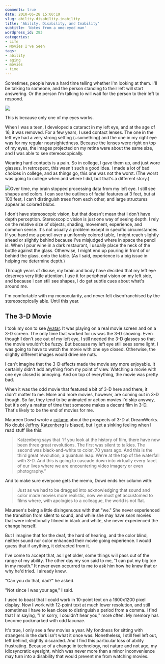 ```yaml
---
comments: true
date: 2010-06-28 15:00:10
slug: ability-disability-inability
title: 'Ability, Disability, and Inability'
subtitle: 'Notes from a one-eyed man'
wordpress_id: 283
categories:
- Life
- Movies I've Seen
tags:
- ability
- aging
- movies
- time
---
```


Sometimes, people have a hard time telling whether I'm looking at them. I'll be talking to someone, and the person standing to their left will start answering.  Or the person I'm talking to will wait for the person to their left to respond.

[![](/IMAGE/eyes.jpg)](/IMAGE/eyes.jpg)

This is because only one of my eyes works.

When I was a teen, I developed a cataract in my left eye, and at the age of 16, it was removed. For a few years, I used contact lenses. The one in the left eye had a very strong setting (+something) and the one in my right eye was for my regular nearsightedness. Because the lenses were right on top of my eyes, the images projected on my retina were about the same size, and I was able to see stereoscopically.

Wearing hard contacts is a pain. So in college, I gave them up, and just wore glasses. In retrospect, this wasn't such a good idea. I made a lot of bad choices in college, and as things go, this one was not the worst. (The worst was going to college when and where I did, but that's a different story.)

[![](/IMAGE/cryeye-e1277180715652-300x159.jpg)](https://www.flickr.com/photos/chishikilauren/23368239/)Over time, my brain stopped processing data from my left eye. I still see shapes and colors. I can see the outlines of facial features at 3 feet, but at 100 feet, I can't distinguish trees from each other, and large structures appear as colored blobs.

I don't have stereoscopic vision, but that doesn't mean that I don't have depth perception. Stereoscopic vision is just one way of seeing depth. I rely on the relative size of objects, shading, movement, experience, and common sense. It's not usually a problem except in specific circumstances. If you hand me a pencil over a uniformly colored table, I might reach slightly ahead or slightly behind because I've misjudged where in space the pencil is. When I pour wine in a dark restaurant, I usually place the neck of the bottle against the glass. Otherwise, I might end up pouring in front of or behind the glass, onto the table. (As I said, experience is a big issue in helping me determine depth.)

Through years of disuse, my brain and body have decided that my left eye deserves very little attention. I use it for peripheral vision on my left side, and because I can still see shapes, I do get subtle cues about what's around me.

I'm comfortable with my monocularity, and never felt disenfranchised by the stereoscopically able. Until this year.



## The 3-D Movie


I took my son to see [Avatar](https://avatarmovie.com). It was playing on a real movie screen and on a 3-D screen. The only time that worked for us was the 3-D showing. Even though I don't see out of my left eye, I still needed the 3-D glasses so that the movie wouldn't be fuzzy. But because my left eye still sees some light, I was going to have to watch the movie with one eye closed. Otherwise, the slightly different images would drive me nuts.

I can't imagine that the 3-D effects made the movie any more enjoyable. It certainly didn't add anything from my point of view. Watching a movie with one eye closed is annoying. And on top of everything, the movie was pretty bad.

When it was the odd movie that featured a bit of 3-D here and there, it didn't matter to me. More and more movies, however, are coming out in 3-D though. So far, they tend to be animated or action movies I'd skip anyway, but it's only a matter of time that someone makes a decent film in 3-D. That's likely to be the end of movies for me.

Maureen Dowd wrote a [column](https://www.nytimes.com/2010/02/10/opinion/10dowd.html) about the prospects of 3-D at DreamWorks. No doubt [Jeffrey Katzenberg](https://en.wikipedia.org/wiki/Jeffrey_Katzenberg) is biased, but I get a sinking feeling when I read stuff like this:



> Katzenberg says that “if you look at the history of film, there have now been three great revolutions. The first was silent to talkies. The second was black-and-white to color, 70 years ago. And this is the third great revolution, a quantum leap. We’re at the top of the waterfall with 3-D. And this is going to cascade down into virtually every facet of our lives where we are encountering video imagery or even photography.”



And to make sure everyone gets the memo, Dowd ends her column with:


> Just as we had to be dragged into acknowledging that sound and color made movies more realistic, now we must get accustomed to films where, with apologies to a colleague, the world is not flat.



Maureen's being a little disingenuous with that "we." She never experienced the transition from silent to sound, and while she may have _seen_ movies that were intentionally filmed in black and white, she never experienced the change herself.

But I imagine that for the deaf, the hard of hearing, and the color blind, neither sound nor color enhanced their movie going experience. I would guess that if anything, it detracted from it.

I've come to accept that, as I get older, some things will pass out of the range of my ability. The other day my son said to me, "I can put my big toe in my mouth." It never even occurred to me to ask him how he knew that or why he'd tried. I already knew.

"Can you do that, dad?" he asked.

"Not since I was your age," I said.

I used to boast that I could work in 10-point text on a 1600x1200 pixel display. Now I work with 12-point text at much lower resolution, and still sometimes I have to lean close to distinguish a period from a comma. I find that I'm saying, "I'm sorry, I couldn't hear you," more often. My memory has become pockmarked with odd lacunae.

It's true, I only see a few movies a year. My fondness for sitting with strangers in the dark isn't what it once was. Nonetheless, I still feel left out, left behind, slightly discarded. And I find this particular loss of ability frustrating. Because of a change in technology, not nature and not age, my idiosyncratic eyesight, which was never more than a minor inconvenience may turn into a disability that would prevent me from watching movies.

